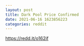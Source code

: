 ```yaml
--- 
layout: post 
title: Dark Pool Price Confirmed 
date: 2021-06-16 1623856223 
categories: reddit 
--- 
```

https://redd.it/o162if